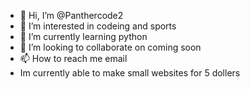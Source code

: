 - 👋 Hi, I’m @Panthercode2
- 👀 I’m interested in codeing and sports
- 🌱 I’m currently learning python
- 💞️ I’m looking to collaborate on coming soon
- 📫 How to reach me email
- Im currently able to make small websites for 5 dollers

<!---
Panthercode2/Panthercode2 is a ✨ special ✨ repository because its `README.md` (this file) appears on your GitHub profile.
You can click the Preview link to take a look at your changes.
--->
